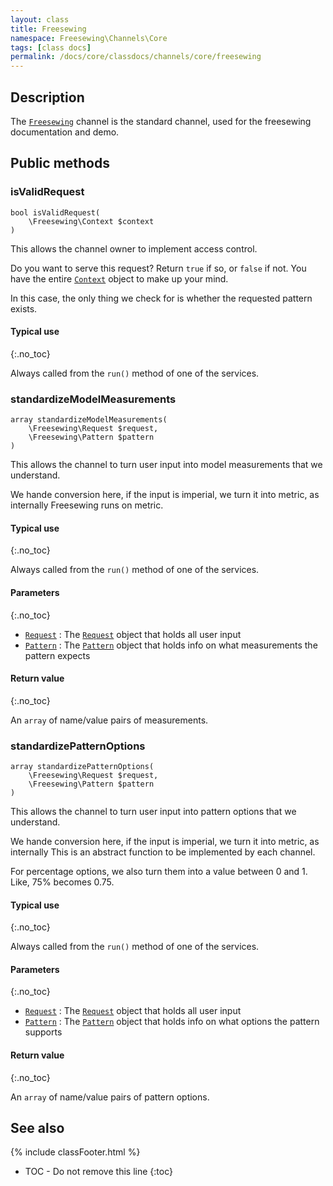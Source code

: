 ```yaml
---
layout: class
title: Freesewing
namespace: Freesewing\Channels\Core
tags: [class docs]
permalink: /docs/core/classdocs/channels/core/freesewing
---
```

## Description 

The [`Freesewing`](freesewing) channel is the standard channel,
used for the freesewing documentation and demo.

## Public methods

### isValidRequest

```php?start_inline=1
bool isValidRequest(
    \Freesewing\Context $context
)
```

This allows the channel owner to implement access control. 

Do you want to serve this request? Return `true` if so, or `false` if not.
You have the entire [`Context`](/class/context) object to make up your mind.

In this case, the only thing we check for is whether the requested pattern exists.

#### Typical use
{:.no_toc}

Always called from the `run()` method of one of the services.

### standardizeModelMeasurements

```php?start_inline=1
array standardizeModelMeasurements(
    \Freesewing\Request $request,
    \Freesewing\Pattern $pattern
)
```

This allows the channel to turn user input into model measurements that we understand.

We hande conversion here, if the input is imperial, we turn it into metric, as internally
Freesewing runs on metric.

#### Typical use
{:.no_toc}

Always called from the `run()` method of one of the services.

#### Parameters
{:.no_toc}

- [`Request`](/class/request) : The [`Request`](/class/request) object that holds all user input
- [`Pattern`](/class/patterns/core/pattern) : The [`Pattern`](/class/patterns/core/pattern) object that holds info on what measurements the pattern expects

#### Return value
{:.no_toc}

An `array` of name/value pairs of measurements.

### standardizePatternOptions

```php?start_inline=1
array standardizePatternOptions(
    \Freesewing\Request $request,
    \Freesewing\Pattern $pattern
)
```

This allows the channel to turn user input into pattern options that we understand.

We hande conversion here, if the input is imperial, we turn it into metric, as internally
This is an abstract function to be implemented by each channel.

For percentage options, we also turn them into a value between 0 and 1. Like, 75% becomes 0.75.

#### Typical use
{:.no_toc}

Always called from the `run()` method of one of the services.

#### Parameters
{:.no_toc}

- [`Request`](/class/request) : The [`Request`](/class/request) object that holds all user input
- [`Pattern`](/class/patterns/core/pattern) : The [`Pattern`](/class/patterns/core/pattern) object that holds info on what options the pattern supports

#### Return value
{:.no_toc}

An `array` of name/value pairs of pattern options.



## See also
{% include classFooter.html %}
* TOC - Do not remove this line
{:toc}
